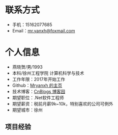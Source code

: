 
# 联系方式

- 手机：15162077685
- Email：mr.yanxh@foxmail.com

# 个人信息

- 燕晓贺/男/1993
- 本科/徐州工程学院 计算机科学与技术
- 工作年限：2017年开始工作
- Github：[Mryanxh 的主页](https://github.com/Mryanxh/ "GitHub的主页")
- 技术博客：[CnBlogs 博客园](https://www.cnblogs.com/yanxh/ "博客园")
- 期望职位：.Net软件工程师
- 期望薪资：税前月薪9k~10k，特别喜欢的公司可例外
- 期望城市：徐州

## 项目经验


